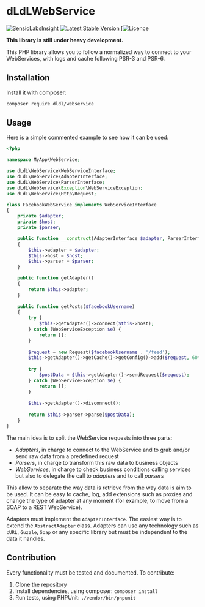 dLdLWebService
==============

[![SensioLabsInsight](https://insight.sensiolabs.com/projects/d5e04165-7382-4cfa-aa34-8860f96af5ab/mini.png)](https://insight.sensiolabs.com/projects/d5e04165-7382-4cfa-aa34-8860f96af5ab)
[![Latest Stable Version](https://poser.pugx.org/dldl/webservice/v/stable)](https://packagist.org/packages/dldl/webservice)
[![Licence](https://img.shields.io/github/license/dldl/webservice.svg)

**This library is still under heavy development.**

This PHP library allows you to follow a normalized way to connect to your WebServices, with logs and cache following
PSR-3 and PSR-6.

Installation
------------

Install it with composer:

```sh
composer require dldl/webservice
```

Usage
-----

Here is a simple commented example to see how it can be used:

```php
<?php

namespace MyApp\WebService;

use dLdL\WebService\WebServiceInterface;
use dLdL\WebService\AdapterInterface;
use dLdL\WebService\ParserInterface;
use dLdL\WebService\Exception\WebServiceException;
use dLdL\WebService\Http\Request;

class FacebookWebService implements WebServiceInterface
{
    private $adapter;
    private $host;
    private $parser;

    public function __construct(AdapterInterface $adapter, ParserInterface $parser, $host)
    {
        $this->adapter = $adapter;
        $this->host = $host;
        $this->parser = $parser;
    }

    public function getAdapter()
    {
        return $this->adapter;
    }
    
    public function getPosts($facebookUsername)
    {
        try {
            $this->getAdapter()->connect($this->host);
        } catch (WebServiceException $e) {
            return [];
        }
        
        $request = new Request($facebookUsername . '/feed');
        $this->getAdapter()->getCache()->getConfig()->add($request, 60*60*24);
        
        try {
            $postData = $this->getAdapter()->sendRequest($request);
        } catch (WebServiceException $e) {
            return [];
        }
        
        $this->getAdapter()->disconnect();
        
        return $this->parser->parse($postData);
    }
}
```

The main idea is to split the WebService requests into three parts:

 - *Adapters*, in charge to connect to the WebService and to grab and/or send raw data from a predefined request
 - *Parsers*, in charge to transform this raw data to business objects
 - *WebServices*, in charge to check business conditions calling services but also to delegate the call to *adapters*
   and to call *parsers*
 
This allow to separate the way data is retrieve from the way data is aim to be used. It can be easy to cache, log,
add extensions such as proxies and change the type of adapter at any moment (for example, to move from a SOAP to a
REST WebService).

Adapters must implement the `AdapterInterface`. The easiest way is to extend the `AbstractAdapter` class. Adapters
can use any technology such as `cURL`, `Guzzle`, `Soap` or any specific library but must be independent to the data
it handles.

Contribution
------------

Every functionality must be tested and documented. To contribute:

 1. Clone the repository
 2. Install dependencies, using composer: `composer install`
 3. Run tests, using PHPUnit: `./vendor/bin/phpunit`
